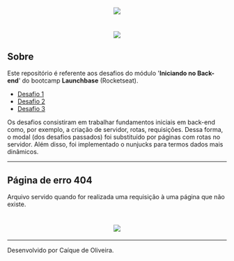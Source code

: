 <h1 align="center">
<img src="https://ik.imagekit.io/caique97/launchbase_Jj3uKlpXZ.png">
</h1>

<h1 align="center">
<img src="https://ik.imagekit.io/caique97/gif_rU2rz8qeC.gif">
</h1>

## Sobre

Este repositório é referente aos desafios do módulo '**Iniciando no Back-end**' do bootcamp **Launchbase** (Rocketseat).

- [Desafio 1](https://github.com/Rocketseat/bootcamp-launchbase-desafios-03/blob/master/desafios/03-1-primeiro-servidor.md)
- [Desafio 2](https://github.com/Rocketseat/bootcamp-launchbase-desafios-03/blob/master/desafios/03-2-nunjucks-e-dados-dinamicos.md)
- [Desafio 3](https://github.com/Rocketseat/bootcamp-launchbase-desafios-03/blob/master/desafios/03-3-pagina-descricao-curso.md)

Os desafios consistiram em trabalhar fundamentos iniciais em back-end como, por exemplo, a criação de servidor, rotas, requisições. Dessa forma, o modal (dos desafios passados) foi substituído por páginas com rotas no servidor.
Além disso, foi implementado o nunjucks para termos dados mais dinâmicos.

--- 
## Página de erro 404

Arquivo servido quando for realizada uma requisição à uma página que não existe. 

<h1 align="center">
<img src="https://ik.imagekit.io/caique97/error_HzakmpWlZ.gif">
</h1>

---
Desenvolvido por Caíque de Oliveira.
